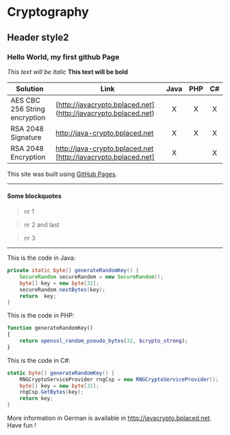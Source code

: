 Cryptography
===============

Header style2
---------------

### Hello World, my first github Page ###

*This text will be italic*
**This text will be bold**

| Solution | Link | Java | PHP | C# |
| ------ | ------ | :----: | :---: | :--: |
| AES CBC 256 String encryption | [http://javacrypto.bplaced.net] (http://javacrypto.bplaced.net) | X | X | X |
| RSA 2048 Signature | http://java-crypto.bplaced.net | X | X | X |
| RSA 2048 Encryption | http://java-crypto.bplaced.net [http://javacrypto.bplaced.net] | X |  | X |


This site was built using [GitHub Pages](https://pages.github.com/).

---
#### Some blockquotes ####
> nr 1

> nr 2 and last

> nr 3

---

This is the code in Java:
```JAVA
private static byte[] generateRandomKey() {
    SecureRandom secureRandom = new SecureRandom();
    byte[] key = new byte[32];
    secureRandom.nextBytes(key);
    return  key;
}
```

This is the code in PHP:
```PHP
function generateRandomKey()
{
    return openssl_random_pseudo_bytes(32, $crypto_strong);
}
```

This is the code in C#:
```C#
static byte[] generateRandomKey() {
    RNGCryptoServiceProvider rngCsp = new RNGCryptoServiceProvider();
    byte[] key = new byte[32];
    rngCsp.GetBytes(key);
    return key;
}
```

More information in German is available in http://javacrypto.bplaced.net. Have fun !
